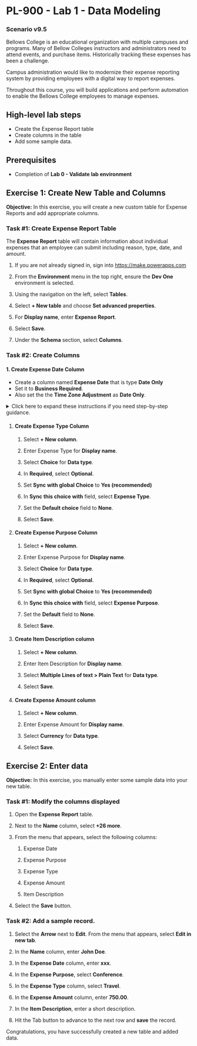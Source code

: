 # PL-900 - Lab 1 - Data Modeling

### Scenario v9.5

Bellows College is an educational organization with multiple campuses and programs. Many of Bellow Colleges instructors and administrators need to attend events, and purchase items. Historically tracking these expenses has been a challenge. 

Campus administration would like to modernize their expense reporting system by providing employees with a digital way to report expenses. 

Throughout this course, you will build applications and perform automation to enable the Bellows College employees to manage expenses.

## High-level lab steps

- Create the Expense Report table
- Create columns in the table
- Add some sample data. 

## Prerequisites

- Completion of **Lab 0 - Validate lab environment**

## Exercise 1: Create New Table and Columns

**Objective:** In this exercise, you will create a new custom table for Expense Reports and add appropriate columns.

### Task #1: Create Expense Report Table

The **Expense Report** table will contain information about individual expenses that an employee can submit including reason, type, date, and amount.

1. If you are not already signed in, sign into https://make.powerapps.com

1. From the **Environment** menu in the top right, ensure the **Dev One** environment is selected.

1. Using the navigation on the left, select **Tables**.

1. Select **+ New table** and choose **Set advanced properties**.

1. For **Display name**, enter **Expense Report**.

1. Select **Save**.

1. Under the **Schema** section, select **Columns**.

### Task #2: Create Columns
#### 1. Create Expense Date Column
- Create a column named **Expense Date** that is type **Date Only**
- Set it to **Business Required**.
- Also set the the **Time Zone Adjustment** as **Date Only**.


<details>
<summary>Click here to expand these instructions if you need step-by-step guidance.</summary>

<ol>

<li>Select <b>+ New column</b>.</li>
<li>Enter <b>Expense Date</b> for <b>Display name</b>.</li>
<li>Select <b>Date only</b> for <b>Data type</b>.</li>
<li>Change <b>Required</b> to <b>Business required</b>.</li>
<li>Expand <b>Advanced options</b>.</li>
<li>In <b>Time zone adjustment</b>, select <b>Date Only</b>.</li>
</ol>

<b>Note:</b> We use <b>Date only</b> behavior to record date information, because the date of the Expense Report should not change when viewed from a different time zone.

7. Select <b>Save.</b>
</details>


1. #### Create Expense Type Column

	1. Select **+ New column**.

	1. Enter Expense Type for **Display name**.

	1. Select **Choice** for **Data type**.

	1. In **Required**, select **Optional**.

	1. Set **Sync with global Choice** to **Yes (recommended)**

	1. In **Sync this choice with** field, select **Expense Type**.

	1. Set the **Default choice** field to **None**.

	1. Select **Save**.

1. #### Create Expense Purpose Column

	1. Select **+ New column**.

	1. Enter Expense Purpose for **Display name**.

	1. Select **Choice** for **Data type**.

	1. In **Required**, select **Optional**.

	1. Set **Sync with global Choice** to **Yes (recommended)**

	1. In **Sync this choice with** field, select **Expense Purpose**.

	1. Set the **Default** field to **None**.

	1. Select **Save**.

1. #### Create Item Description column

	1. Select **+ New column**.

	1. Enter Item Description for **Display name**.

	1. Select **Multiple Lines of text &gt; Plain Text** for **Data type**.

	1. Select **Save**.

1.  #### Create Expense Amount column

	1. Select **+ New column**.

	1. Enter Expense Amount for **Display name**.

	1. Select **Currency** for **Data type**.

	1. Select **Save**.

 
## Exercise 2: Enter data

**Objective:** In this exercise, you manually enter some sample data into your new table. 

### Task #1: Modify the columns displayed

1. Open the **Expense Report** table.

1. Next to the **Name** column, select **+26 more**.

1. From the menu that appears, select the following columns:

	1. Expense Date

	1. Expense Purpose 

	1. Expense Type

	1. Expense Amount

	1. Item Description

1. Select the **Save** button.

### Task #2: Add a sample record.

1. Select the **Arrow** next to **Edit**. From the menu that appears, select **Edit in new tab**.

1. In the **Name** column, enter **John Doe**.

1. In the **Expense Date** column, enter **xxx**.

1. In the **Expense Purpose**, select **Conference**.

1. In the **Expense Type** column, select **Travel**.

1. In the **Expense Amount** column, enter **750.00**.

1. In the **Item Description**, enter a short description.

1. Hit the Tab button to advance to the next row and **save** the record.

Congratulations, you have successfully created a new table and added data.

